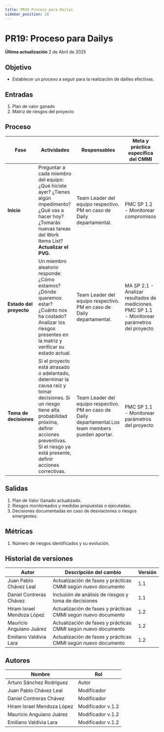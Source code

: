 ```yaml
---
title: PR19 Proceso para Dailys
sidebar_position: 18
---
```


# PR19: Proceso para Dailys

**Última actualización** 2 de Abril de 2025

## Objetivo

- Establecer un proceso a seguir para la realización de dailies efectivas.

## Entradas

1. Plan de valor ganado 
2. Matriz de riesgos del proyecto



## Proceso

| Fase                     | Actividades | Responsables | Meta y práctica específica del CMMI |
|--------------------------|-------------|--------------|--------------------------------------|
| **Inicio** |  Preguntar a cada miembro del equipo: ¿Qué hiciste ayer? ¿Tienes algún impedimento?  ¿Qué vas a hacer hoy?  ¿Tomarás nuevas tareas del Work Items List?  **Actualizar el PVG.** | Team Leader del equipo respectivo. PM en caso de Daily departamental. | PMC SP 1.2 - Monitorear compromisos |
| **Estado del proyecto** |  Un miembro aleatorio responde:  ¿Cómo estamos?  ¿Dónde queremos estar?  ¿Cuánto nos ha costado? Analizar los riesgos presentes en la matriz y verificar su estado actual. | Team Leader del equipo respectivo. PM en caso de Daily departamental. | MA SP 2.1 - Analizar resultados de mediciones. PMC SP 1.1 - Monitorear parámetros del proyecto |
| **Toma de decisiones** |  Si el proyecto está atrasado o adelantado, determinar la causa raíz y tomar decisiones.  Si un riesgo tiene alta probabilidad próxima, definir acciones preventivas.  Si el riesgo ya está presente, definir acciones correctivas. | Team Leader del equipo respectivo. PM en caso de Daily departamental.Los team members pueden aportar. | PMC SP 1.1 - Monitorear parámetros del proyecto |

## Salidas

1. Plan de Valor Ganado actualizado.
2. Riesgos monitoreados y medidas propuestas o ejecutadas.
3. Decisiones documentadas en caso de desviaciones o riesgos emergentes.

## Métricas
1. Número de riesgos identificados y su evolución.

## Historial de versiones 

| Autor                   | Descripción del cambio                            | Versión |
|-------------------------|---------------------------------------------------|---------|
| Juan Pablo Chávez Leal  | Actualización de fases y prácticas CMMI según nuevo documento | 1.1     |
| Daniel Contreras Chávez | Inclusión de análisis de riesgos y toma de decisiones | 1.1     |
| Hiram Israel Mendoza López  | Actualización de fases y prácticas CMMI según nuevo documento | 1.2     |
| Mauricio Anguiano Juárez  | Actualización de fases y prácticas CMMI según nuevo documento | 1.2     |
| Emiliano Valdivia Lara  | Actualización de fases y prácticas CMMI según nuevo documento | 1.2     |

## Autores

| Nombre                    | Rol   |
|---------------------------|-------|
| Arturo Sánchez Rodríguez | Autor |
| Juan Pablo Chávez Leal   | Modificador |
| Daniel Contreras Chávez  | Modificador |
| Hiram Israel Mendoza López   | Modificador v.1.2 |
| Mauricio Anguiano Juárez  | Modificador v.1.2  |
| Emiliano Valdivia Lara    | Modificador v.1.2  |
